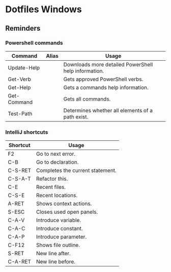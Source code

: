 # Dotfiles Windows

## Reminders

### Powershell commands

| Command     | Alias | Usage                                                |
|-------------|-------|------------------------------------------------------|
| Update-Help |       | Downloads more detailed PowerShell help information. |
| Get-Verb    |       | Gets approved PowerShell verbs.                      |
| Get-Help    |       | Gets a commands help information.                    |
| Get-Command |       | Gets all commands.                                   |
| Test-Path   |       | Determines whether all elements of a path exist.     |

### IntelliJ shortcuts

| Shortcut | Usage                            |
|----------|----------------------------------|
| F2       | Go to next error.                |
| C-B      | Go to declaration.               |
| C-S-RET  | Completes the current statement. |
| C-S-A-T  | Refactor this.                   |
| C-E      | Recent files.                    |
| C-S-E    | Recent locations.                |
| A-RET    | Shows context actions.           |
| S-ESC    | Closes used open panels.         |
| C-A-V    | Introduce variable.              |
| C-A-C    | Introduce constant.              |
| C-A-P    | Introduce parameter.             |
| C-F12    | Shows file outline.              |
| S-RET    | New line after.                  |
| C-A-RET  | New line before.                 |
